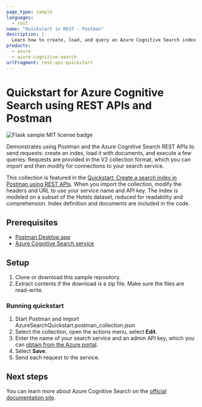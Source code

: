 ```yaml
---
page_type: sample
languages:
  - rest
name: "Quickstart in REST - Postman"
description: |
  Learn how to create, load, and query an Azure Cognitive Search index using Postman and REST APIs.
products:
  - azure
  - azure-cognitive-search
urlFragment: rest-api-quickstart
---
```


# Quickstart for Azure Cognitive Search using REST APIs and Postman

![Flask sample MIT license badge](https://img.shields.io/badge/license-MIT-green.svg)

Demonstrates using Postman and the Azure Cognitive Search REST APIs to send requests: create an index, load it with documents, and execute a few queries. Requests are provided in the V2 collection format, which you can import and then modify for connections to your search service.

This collection is featured in the [Quickstart: Create a search index in Postman using REST APIs](https://docs.microsoft.com/azure/search/search-get-started-postman). When you import the collection, modify the headers and URL to use your service name and API key. The index is modeled on a subset of the Hotels dataset, reduced for readability and comprehension. Index definition and documents are included in the code.

## Prerequisites

- [Postman Desktop app](https://www.getpostman.com/)
- [Azure Cognitive Search service](https://docs.microsoft.com/azure/search/search-create-service-portal)

## Setup

1. Clone or download this sample repository.
1. Extract contents if the download is a zip file. Make sure the files are read-write.

### Running quickstart

1. Start Postman and import AzureSearchQuickstart.postman_collection.json
1. Select the collection, open the actions menu, select **Edit**.
1. Enter the name of your search service and an admin API key, which you can [obtain from the Azure portal](https://learn.microsoft.com/azure/search/search-get-started-rest#copy-a-key-and-url).
1. Select **Save**.
1. Send each request to the service.

## Next steps

You can learn more about Azure Cognitive Search on the [official documentation site](https://docs.microsoft.com/azure/search).
